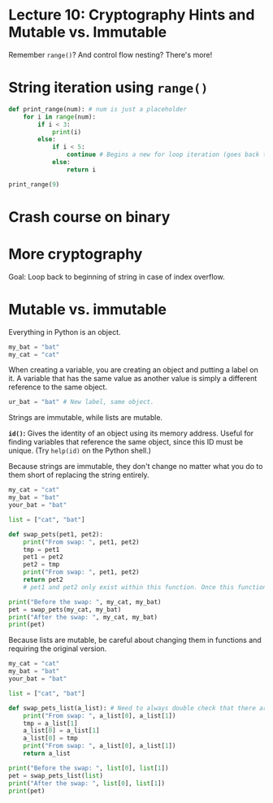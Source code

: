 # Lecture 10: Cryptography Hints and Mutable vs. Immutable

Remember `range()`? And control flow nesting? There's more!

# String iteration using `range()`

```python
def print_range(num): # num is just a placeholder
    for i in range(num):
        if i < 3:
            print(i)
        else:
            if i < 5:
                continue # Begins a new for loop iteration (goes back to beginning)
            else:
                return i

print_range(9)
```

# Crash course on binary

# More cryptography

Goal: Loop back to beginning of string in case of index overflow.

# Mutable vs. immutable

Everything in Python is an object.

```python
my_bat = "bat"
my_cat = "cat"
```

When creating a variable, you are creating an object and putting a label on it. A variable that has the same value as another value is simply a different reference to the same object.

```python
ur_bat = "bat" # New label, same object.
```

Strings are immutable, while lists are mutable.

**`id()`:** Gives the identity of an object using its memory address. Useful for finding variables that reference the same object, since this ID must be unique. (Try `help(id)` on the Python shell.)

Because strings are immutable, they don't change no matter what you do to them short of replacing the string entirely.

```python
my_cat = "cat"
my_bat = "bat"
your_bat = "bat"

list = ["cat", "bat"]

def swap_pets(pet1, pet2):
    print("From swap: ", pet1, pet2)
    tmp = pet1
    pet1 = pet2
    pet2 = tmp
    print("From swap: ", pet1, pet2)
    return pet2
    # pet1 and pet2 only exist within this function. Once this function stops executing, pet1 and pet2 disappear; trying to call one of them outside of the function results in an error.

print("Before the swap: ", my_cat, my_bat)
pet = swap_pets(my_cat, my_bat)
print("After the swap: ", my_cat, my_bat)
print(pet)
```

Because lists are mutable, be careful about changing them in functions and requiring the original version.

```python
my_cat = "cat"
my_bat = "bat"
your_bat = "bat"

list = ["cat", "bat"]

def swap_pets_list(a_list): # Need to always double check that there are the proper number of items in a list.
    print("From swap: ", a_list[0], a_list[1])
    tmp = a_list[1]
    a_list[0] = a_list[1]
    a_list[0] = tmp
    print("From swap: ", a_list[0], a_list[1])
    return a_list

print("Before the swap: ", list[0], list[1])
pet = swap_pets_list(list)
print("After the swap: ", list[0], list[1])
print(pet)
```
